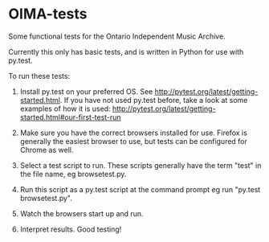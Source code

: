 OIMA-tests
==========

Some functional tests for the Ontario Independent Music Archive. 

Currently this only has basic tests, and is written in Python for use with py.test.

To run these tests:

1. Install py.test on your preferred OS. See http://pytest.org/latest/getting-started.html. 
If you have not used py.test before, take a look at some examples of how it is used: http://pytest.org/latest/getting-started.html#our-first-test-run

2. Make sure you have the correct browsers installed for use. Firefox is generally the easiest browser to use, but tests can be configured for Chrome as well.

3. Select a test script to run. These scripts generally have the term "test" in the file name, eg browsetest.py.

4. Run this script as a py.test script at the command prompt eg run "py.test browsetest.py". 

5. Watch the browsers start up and run.

6. Interpret results. Good testing!
